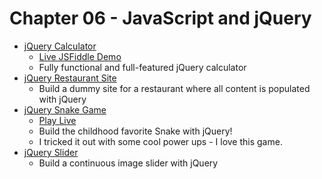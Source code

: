 # Chapter 06 - JavaScript and jQuery

- [jQuery Calculator](https://github.com/craftykate/odin-project/tree/master/Chapter_06-JavaScript_and_jQuery/calculator)
  - [Live JSFiddle Demo](http://jsfiddle.net/craftykate/k9ewcpvr/embedded/result/)
  - Fully functional and full-featured jQuery calculator
- [jQuery Restaurant Site](https://github.com/craftykate/odin-project/tree/master/Chapter_06-JavaScript_and_jQuery/restaurant)
  - Build a dummy site for a restaurant where all content is populated with jQuery
- [jQuery Snake Game](https://github.com/craftykate/odin-project/tree/master/Chapter_06-JavaScript_and_jQuery/snake)
  - [Play Live](http://katemcfaul.com/snake/)
  - Build the childhood favorite Snake with jQuery!
  - I tricked it out with some cool power ups - I love this game.
- [jQuery Slider](https://github.com/craftykate/odin-project/tree/master/Chapter_06-JavaScript_and_jQuery/slider)
  - Build a continuous image slider with jQuery


